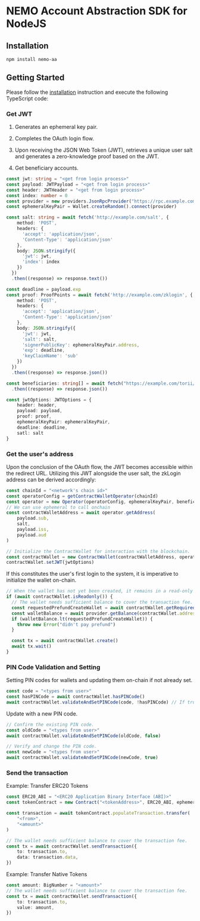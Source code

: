 # NEMO Account Abstraction SDK for NodeJS

## Installation

```shell
npm install nemo-aa
```

## Getting Started

Please follow the [installation](#installation) instruction and execute the following TypeScript code:

### Get JWT

1. Generates an ephemeral key pair.

2. Completes the OAuth login flow.

3. Upon receiving the JSON Web Token (JWT), retrieves a unique user salt and generates a zero-knowledge proof based on the JWT.

4. Get beneficiary accounts.

```typescript
const jwt: string = "<get from login process>"
const payload: JWTPayload = "<get from login process>"
const header: JWTHeader = "<get from login process>"
const index: number = 0
const provider = new providers.JsonRpcProvider("https://rpc.example.com/testnet") // replace with the RPC URL you want to use
const ephemeralKeyPair = Wallet.createRandom().connect(provider)

const salt: string = await fetch('http://example.com/salt', {
    method: 'POST',
    headers: {
      'accept': 'application/json',
      'Content-Type': 'application/json'
    },
    body: JSON.stringify({
      'jwt': jwt,
      'index': index
    })
  })
  .then((response) => response.text())

const deadline = payload.exp
const proof: ProofPoints = await fetch('http://example.com/zklogin', {
    method: 'POST',
    headers: {
      'accept': 'application/json',
      'Content-Type': 'application/json'
    },
    body: JSON.stringify({
      'jwt': jwt,
      'salt': salt,
      'signerPublicKey': ephemeralKeyPair.address,
      'exp': deadline,
      'keyClaimName': 'sub'
    })
  })
  .then((response) => response.json())

const beneficiaries: string[] = await fetch("https://example.com/torii/v1/beneficiaries")
  .then((response) => response.json())

const jwtOptions: JWTOptions = {
    header: header,
    payload: payload,
    proof: proof,
    ephemeralKeyPair: ephemeralKeyPair,
    deadline: deadline,
    satl: salt
}
```

### Get the user's address

Upon the conclusion of the OAuth flow, the JWT becomes accessible within the redirect URL. Utilizing this JWT alongside the user salt, the zkLogin address can be derived accordingly:

```typescript
const chainId = "<network's chain id>"
const operatorConfig = getContractWalletOperator(chainId)
const operator = new Operator(operatorConfig, ephemeralKeyPair, beneficiaries) 
// We can use ephemeral to call onchain
const contractWalletAddress = await operator.getAddress(
    payload.sub,
    salt,
    payload.iss,
    payload.aud
)

// Initialize the ContractWallet for interaction with the blockchain.
const contractWallet = new ContractWallet(contractWalletAddress, operator)
contractWallet.setJWT(jwtOptions)
```

If this constitutes the user's first login to the system, it is imperative to initialize the wallet on-chain.

```typescript
// When the wallet has not yet been created, it remains in a read-only state.
if (await contractWallet.isReadonly()) {
  // The wallet needs sufficient balance to cover the transaction fee.
  const requestedPrefundCreateWallet = await contractWallet.getRequiredPrefund()
  const walletBalance = await provider.getBalance(contractWallet.address)
  if (walletBalance.lt(requestedPrefundCreateWallet)) {
    throw new Error("didn't pay prefund")
  }

  const tx = await contractWallet.create()
  await tx.wait()
}
```

### PIN Code Validation and Setting

Setting PIN codes for wallets and updating them on-chain if not already set.

```typescript
const code = "<types from user>"
const hasPINCode = await contractWallet.hasPINCode()
await contractWallet.validateAndSetPINCode(code, !hasPINCode) // If true, set PIN code on-chain; otherwise, don't.
```

Update with a new PIN code.

```typescript
// Confirm the existing PIN code.
const oldCode = "<types from user>"
await contractWallet.validateAndSetPINCode(oldCode, false)

// Verify and change the PIN code.
const newCode = "<types from user>"
await contractWallet.validateAndSetPINCode(newCode, true)
```

### Send the transaction

Example: Transfer ERC20 Tokens

```typescript
const ERC20_ABI = "<ERC20 Application Binary Interface (ABI)>"
const tokenContract = new Contract("<tokenAddress>", ERC20_ABI, ephemeralKeyPair)

const transaction = await tokenContract.populateTransaction.transfer(
    "<from>",
    "<amount>"
)

// The wallet needs sufficient balance to cover the transaction fee.
const tx = await contractWallet.sendTransaction({
    to: transaction.to,
    data: transaction.data,
})
```

Example: Transfer Native Tokens

```typescript
const amount: BigNumber = "<amount>"
// The wallet needs sufficient balance to cover the transaction fee.
const tx = await contractWallet.sendTransaction({
    to: transaction.to,
    value: amount,
})
```